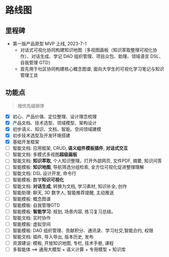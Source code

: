 # 路线图

## 里程碑

- 第一版产品原型 MVP 上线, 2023-7-1
  - 对话式可视化协同构建知识地图（多视图画板（知识萃取整理可视化协作）、对话生成、学记 DAO 组织管理、项目众包、助理、领域语言 DSL、自我管理 GTD）
  - 首先用于社区协同构建核心概念图谱, 面向大学生的可视化学习笔记与知识管理工具

## 功能点

> 按优先级排序

- [x] 初心、产品价值、定位整理、设计理念梳理
- [x] 产品文档、技术选型、领域模型、架构设计
- [x] 初步语义、知识、文档、智能、空间领域建模
- [x] 初步技术选型及开发环境搭建
- [x] 基础开发框架
- [ ] 智能文档: 应用框架, CRUD, **语义组件模板插件**, **对话式交互**
- [ ] 智能文档: 多模式多视图**超级画板**
- [ ] 智能文档: **知识萃取**, 个人知识整理。打开外部网页, 文件PDF, 摘要, 知识问答
- [ ] 智能模板: **知识地图**, 导航筛选分组检索, 全方位可视化促进整理理解
- [ ] 智能文档: DSL 设计开发, 命令行
- [ ] 智能模板: 数学**知识可视化**
- [ ] 智能文档: **对话生成**, 转换为文档, 学习素材, 知识补全, 创作
- [ ] 智能助理: 聊天, 3D 数字人, 智能推荐提醒, 主动推送
- [ ] 智能模板: 概念图谱
- [ ] 智能模板: 自我管理GTD
- [ ] 智能模板: **智能学习**: 规划, 场景内容, 练习复习总结。
- [ ] 智能文档: 实时协作
- [ ] 智能模板: 虚拟空间
- [ ] 智能模板: DAO 组织管理、贡献积分、通讯录、学习社交,智能合约, 权限
- [ ] 智能文档: 插件, 导入导出, 版本历史, 发布
- [ ] 资源建设: 模板, 开放知识地图, 专栏, 技术手册, 课程
- [ ] 多智能体 ==> 通用大模型 + 语义计算 + 专用模型 + 知识库
